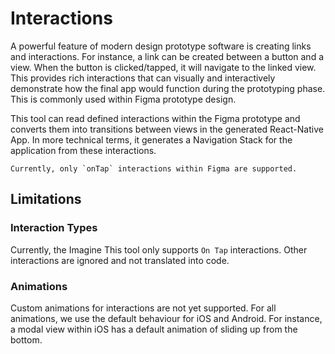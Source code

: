 # Interactions

A powerful feature of modern design prototype software is creating links and interactions. For instance, a link can be created between a button and a view. When the button is clicked/tapped, it will navigate to the linked view. This provides rich interactions that can visually and interactively demonstrate how the final app would function during the prototyping phase. This is commonly used within Figma prototype design.

This tool can read defined interactions within the Figma prototype and converts them into transitions between views in the generated React-Native App. In more technical terms, it generates a Navigation Stack for the application from these interactions.

```warning
Currently, only `onTap` interactions within Figma are supported.
```

## Limitations
### Interaction Types
Currently, the Imagine This tool only supports `On Tap` interactions. Other interactions are ignored and not translated into code.

### Animations
Custom animations for interactions are not yet supported. For all animations, we use the default behaviour for iOS and Android. For instance, a modal view within iOS has a default animation of sliding up from the bottom.
